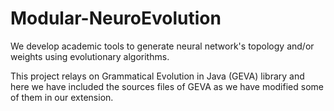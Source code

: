 # Modular-NeuroEvolution
We develop academic tools to generate neural network's topology and/or weights using evolutionary algorithms.

This project relays on Grammatical Evolution in Java (GEVA) library and here we have included the sources files of GEVA as we have modified some of them in our extension.
